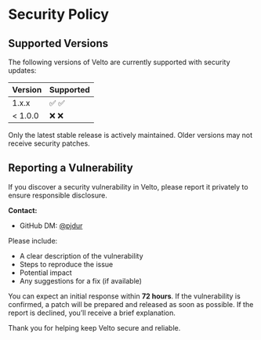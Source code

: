 # Security Policy

## Supported Versions

The following versions of Velto are currently supported with security updates:

| Version   | Supported          |
|-----------|--------------------|
| 1.x.x     | ✅ :white_check_mark: |
| < 1.0.0   | ❌ :x:                |

Only the latest stable release is actively maintained. Older versions may not receive security patches.

## Reporting a Vulnerability

If you discover a security vulnerability in Velto, please report it privately to ensure responsible disclosure.

**Contact:**
- GitHub DM: [@pjdur](https://github.com/pjdur)

Please include:
- A clear description of the vulnerability
- Steps to reproduce the issue
- Potential impact
- Any suggestions for a fix (if available)

You can expect an initial response within **72 hours**. If the vulnerability is confirmed, a patch will be prepared and released as soon as possible. If the report is declined, you’ll receive a brief explanation.

Thank you for helping keep Velto secure and reliable.
